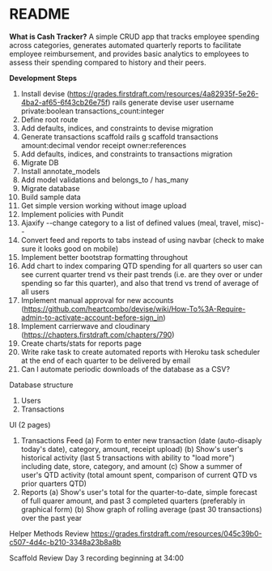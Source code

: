 # README

**What is Cash Tracker?**
A simple CRUD app that tracks employee spending across categories, generates automated quarterly reports to facilitate employee reimbursement, and provides basic analytics to employees to assess their spending compared to history and their peers.


**Development Steps**

1. Install devise (https://grades.firstdraft.com/resources/4a82935f-5e26-4ba2-af65-6f43cb26e75f)
rails generate devise user username private:boolean transactions_count:integer
2. Define root route
3. Add defaults, indices, and constraints to devise migration
4. Generate transactions scaffold
rails g scaffold transactions amount:decimal vendor receipt owner:references
5. Add defaults, indices, and constraints to transactions migration
6. Migrate DB
7. Install annotate_models
8. Add model validations and belongs_to / has_many
9. Migrate database
10. Build sample data
11. Get simple version working without image upload
12. Implement policies with Pundit
13. Ajaxify
--change category to a list of defined values (meal, travel, misc)--
14. Convert feed and reports to tabs instead of using navbar (check to make sure it looks good on mobile)
15. Implement better bootstrap formatting throughout
16. Add chart to index comparing QTD spending for all quarters so user can see current quarter trend vs their past trends (i.e. are they over or under spending so far this quarter), and also that trend vs trend of average of all users
17. Implement manual approval for new accounts (https://github.com/heartcombo/devise/wiki/How-To%3A-Require-admin-to-activate-account-before-sign_in)
18. Implement carrierwave and cloudinary (https://chapters.firstdraft.com/chapters/790)
19. Create charts/stats for reports page
20. Write rake task to create automated reports with Heroku task scheduler at the end of each quarter to be delivered by email
21. Can I automate periodic downloads of the database as a CSV?

Database structure
1. Users
2. Transactions

UI (2 pages)
1. Transactions Feed
    (a) Form to enter new transaction (date (auto-disaply today's date), category, amount, receipt upload)
    (b) Show's user's historical activity (last 5 transactions with ability to "load more") including date, store, category, and amount
    (c) Show a summer of user's QTD activity (total amount spent, comparison of current QTD vs prior quarters QTD)
2. Reports
    (a) Show's user's total for the quarter-to-date, simple forecast of full quarer amount, and past 3 completed quarters (preferably in graphical form)
    (b) Show graph of rolling average (past 30 transactions) over the past year

Helper Methods Review
https://grades.firstdraft.com/resources/045c39b0-c507-4d4c-b210-3348a23b8a8b

Scaffold Review
Day 3 recording beginning at 34:00